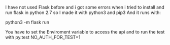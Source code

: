 I have not used Flask before and i got some errors when i tried to install and run flask in python 2.7
so I made it with python3 and pip3
And it runs with:

python3 -m flask run

You have to set the Enviroment variable to access the api and to run the test with py.test NO_AUTH_FOR_TEST=1
